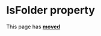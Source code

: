 # IsFolder property #

This page has [**moved**](https://lib-docs.delphidabbler.com/DropFiles/5/API/TPJFormDropFiles-IsFolder)